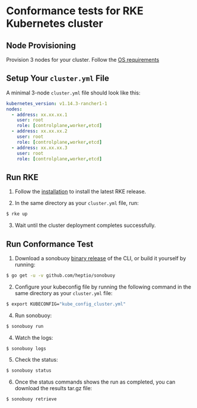 # Conformance tests for RKE Kubernetes cluster

## Node Provisioning
Provision 3 nodes for your cluster. Follow the [OS requirements](https://rancher.com/docs/rke/latest/en/os/)

## Setup Your `cluster.yml` File

A minimal 3-node `cluster.yml` file should look like this:
```yaml
kubernetes_version: v1.14.3-rancher1-1
nodes:
  - address: xx.xx.xx.1
    user: root
    role: [controlplane,worker,etcd]
  - address: xx.xx.xx.2
    user: root
    role: [controlplane,worker,etcd]
  - address: xx.xx.xx.3
    user: root
    role: [controlplane,worker,etcd]
```

## Run RKE
1. Follow the [installation](https://rancher.com/docs/rke/latest/en/installation/) to install the latest RKE release.

2. In the same directory as your `cluster.yml` file, run:
```bash
$ rke up
```
3. Wait until the cluster deployment completes successfully.

## Run Conformance Test

1. Download a sonobuoy [binary release](https://github.com/heptio/sonobuoy/releases) of the CLI, or build it yourself by running:
```sh
$ go get -u -v github.com/heptio/sonobuoy
```

2. Configure your kubeconfig file by running the following command in the same directory as your `cluster.yml` file:
```sh
$ export KUBECONFIG="kube_config_cluster.yml"
```

4. Run sonobuoy:
```sh
$ sonobuoy run
```

4. Watch the logs:
```sh
$ sonobuoy logs
```

5. Check the status:
```sh
$ sonobuoy status
```

6. Once the status commands shows the run as completed, you can download the results tar.gz file:
```sh
$ sonobuoy retrieve
```

